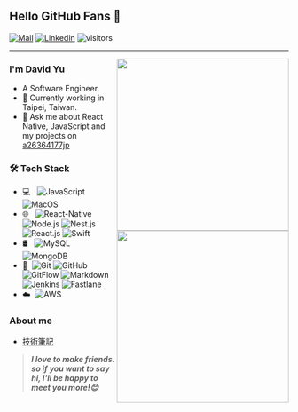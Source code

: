 ## Hello GitHub Fans 👋
[![Mail](https://img.shields.io/badge/-a26364177jp@gmail.com-c14438?style=flat&logo=Gmail&logoColor=white&link=mailto:a26364177jp@gmail.com)](mailto:joeysiwei@gmail.com)
[![Linkedin](https://img.shields.io/badge/-LinkedIn-blue?style=flat&logo=Linkedin&logoColor=white)](https://www.linkedin.com/in/david-yu-23a3a314b/)
![visitors](https://visitor-badge.laobi.icu/badge?page_id=a26364177_github)

---

[<img align="right" width="310" src="https://github-readme-stats.vercel.app/api?username=a26364177&show_icons=true&theme=tokyonight"/>](https://github.com/a26364177)


### I'm David Yu

- A Software Engineer.
- 🌱 Currently working in Taipei, Taiwan.
- 💬 Ask me about React Native, JavaScript and my projects on [a26364177jp](mailto:a26364177jp@gmail.com)


[<img align="right" width="310" src="https://github-readme-stats.vercel.app/api/top-langs/?username=a26364177&layout=compact"/>](https://github.com/a26364177)


### 🛠 Tech Stack

- 💻 &#160; ![JavaScript](https://img.shields.io/badge/-JavaScript-333333?style=flat&logo=JavaScript&logoColor=007396)
![MacOS](https://img.shields.io/badge/-MacOS-333333?style=flat&logo=macos&logoColor=FCC624)
- 🌐 &#160; ![React-Native](https://img.shields.io/badge/-ReactNative-333333?style=flat&logo=react)
![Node.js](https://img.shields.io/badge/-Nest.js-333333?style=flat&logo=nestjs)
![Nest.js](https://img.shields.io/badge/-Node.js-333333?style=flat&logo=node.js)
![React.js](https://img.shields.io/badge/-React.js-333333?style=flat&logo=react)
![Swift](https://img.shields.io/badge/-Swift-333333?style=flat&logo=Swift&logoColor=007396)
- 🛢 &#160; ![MySQL](https://img.shields.io/badge/-MySQL-333333?style=flat&logo=mysql)
![MongoDB](https://img.shields.io/badge/-MongoDB-333333?style=flat&logo=mongodb)
- 🔧 &#160;![Git](https://img.shields.io/badge/-Git-333333?style=flat&logo=git)
![GitHub](https://img.shields.io/badge/-GitHub-333333?style=flat&logo=github)
![GitFlow](https://img.shields.io/badge/-GitFlow-333333?style=flat&logo=git)
![Markdown](https://img.shields.io/badge/-Markdown-333333?style=flat&logo=markdown)
![Jenkins](https://img.shields.io/badge/-Jenkins-333333?style=flat&logo=jenkins)
![Fastlane](https://img.shields.io/badge/-Fastlane-333333?style=flat&logo=fastlane)
- ☁️ &#160;![AWS](https://img.shields.io/badge/-AWS-333333?style=flat&logo=amazonaws)

### About me
- [技術筆記](https://tw-developer-note.github.io/note/)

> ***I love to make friends. so if you want to say hi, I'll be happy to meet you more!😊***
